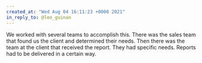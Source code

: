 ```yaml
---
created_at: "Wed Aug 04 16:11:23 +0000 2021"
in_reply_to: @leo_guinan
---
```


We worked with several teams to accomplish this. There was the sales team that found us the client and determined their needs. Then there was the team at the client that received the report. They had specific needs. Reports had to be delivered in a certain way.